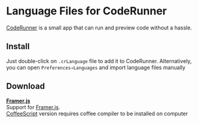 # Language Files for CodeRunner
[CodeRunner](https://coderunnerapp.com/) is a small app that can run and preview code without a hassle.

## Install
Just double-click on `.crLanguage` file to add it to CodeRunner. Alternatively, you can open `Preferences→Languages` and import language files manually

## Download
**[Framer.js](https://github.com/darkwark/coderunner-langs/raw/master/framerjs.zip)**  
Support for [Framer.js](http://framerjs.com/).  
[CoffeeScript](http://coffeescript.org/) version requires coffee compiler to be installed on computer